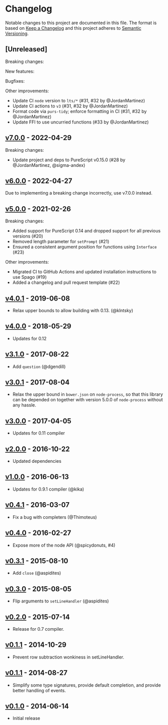 # Changelog

Notable changes to this project are documented in this file. The format is based on [Keep a Changelog](https://keepachangelog.com/en/1.0.0/) and this project adheres to [Semantic Versioning](https://semver.org/spec/v2.0.0.html).

## [Unreleased]

Breaking changes:

New features:

Bugfixes:

Other improvements:
- Update CI `node` version to `lts/*` (#31, #32 by @JordanMartinez)
- Update CI actions to `v3` (#31, #32 by @JordanMartinez)
- Format code via `purs-tidy`; enforce formatting in CI (#31, #32 by @JordanMartinez)
- Update FFI to use uncurried functions (#33 by @JordanMartinez)

## [v7.0.0](https://github.com/purescript-node/purescript-node-readline/releases/tag/v7.0.0) - 2022-04-29

Breaking changes:
- Update project and deps to PureScript v0.15.0 (#28 by @JordanMartinez, @sigma-andex)

## [v6.0.0](https://github.com/purescript-node/purescript-node-readline/releases/tag/v6.0.0) - 2022-04-27

Due to implementing a breaking change incorrectly, use v7.0.0 instead.

## [v5.0.0](https://github.com/purescript-node/purescript-node-readline/releases/tag/v5.0.0) - 2021-02-26

Breaking changes:
  - Added support for PureScript 0.14 and dropped support for all previous versions (#20)
  - Removed length parameter for `setPrompt` (#21)
  - Ensured a consistent argument position for functions using `Interface` (#23)

Other improvements:
  - Migrated CI to GitHub Actions and updated installation instructions to use Spago (#19)
  - Added a changelog and pull request template (#22)

## [v4.0.1](https://github.com/purescript-node/purescript-node-readline/releases/tag/v4.0.1) - 2019-06-08

- Relax upper bounds to allow building with 0.13. (@klntsky)

## [v4.0.0](https://github.com/purescript-node/purescript-node-readline/releases/tag/v4.0.0) - 2018-05-29

- Updates for 0.12

## [v3.1.0](https://github.com/purescript-node/purescript-node-readline/releases/tag/v3.1.0) - 2017-08-22

- Add `question` (@dgendill)

## [v3.0.1](https://github.com/purescript-node/purescript-node-readline/releases/tag/v3.0.1) - 2017-08-04

- Relax the upper bound in `bower.json` on `node-process`, so that this library can be depended on together with version 5.0.0 of `node-process` without any hassle.

## [v3.0.0](https://github.com/purescript-node/purescript-node-readline/releases/tag/v3.0.0) - 2017-04-05

- Updates for 0.11 compiler

## [v2.0.0](https://github.com/purescript-node/purescript-node-readline/releases/tag/v2.0.0) - 2016-10-22

- Updated dependencies

## [v1.0.0](https://github.com/purescript-node/purescript-node-readline/releases/tag/v1.0.0) - 2016-06-13

- Updates for 0.9.1 compiler (@kika)

## [v0.4.1](https://github.com/purescript-node/purescript-node-readline/releases/tag/v0.4.1) - 2016-03-07

- Fix a bug with completers (@Thimoteus)

## [v0.4.0](https://github.com/purescript-node/purescript-node-readline/releases/tag/v0.4.0) - 2016-02-27

- Expose more of the node API (@spicydonuts, #4)

## [v0.3.1](https://github.com/purescript-node/purescript-node-readline/releases/tag/v0.3.1) - 2015-08-10

- Add `close` (@aspidites)

## [v0.3.0](https://github.com/purescript-node/purescript-node-readline/releases/tag/v0.3.0) - 2015-08-05

- Flip arguments to `setLineHandler` (@aspidites)

## [v0.2.0](https://github.com/purescript-node/purescript-node-readline/releases/tag/v0.2.0) - 2015-07-14

- Release for 0.7 compiler.

## [v0.1.1](https://github.com/purescript-node/purescript-node-readline/releases/tag/v0.1.1) - 2014-10-29

- Prevent row subtraction wonkiness in setLineHandler.

## [v0.1.1](https://github.com/purescript-node/purescript-node-readline/releases/tag/v0.1.1) - 2014-08-27

- Simplify some type signatures, provide default completion, and provide better handling of events.

## [v0.1.0](https://github.com/purescript-node/purescript-node-readline/releases/tag/v0.1.0) - 2014-06-14

- Initial release

